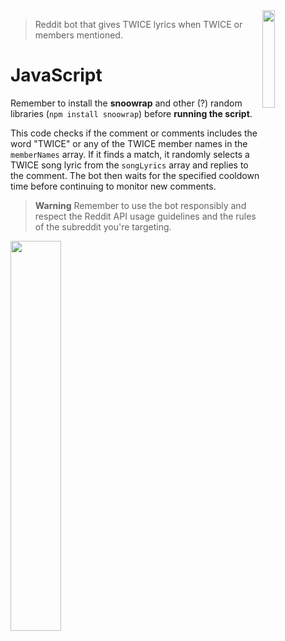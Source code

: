 <img width="20%" align="right" src="https://upload.wikimedia.org/wikipedia/commons/thumb/e/ec/Logo_of_TWICE.svg/800px-Logo_of_TWICE.svg.png?20210624124205">

> Reddit bot that gives TWICE lyrics when TWICE or members mentioned.

# JavaScript

Remember to install the **snoowrap** and other (?) random libraries (```npm install snoowrap```) before **running the script**.

This code checks if the comment or comments includes the word "TWICE" or any of the TWICE member names in the ```memberNames``` array. If it finds a match, it randomly selects a TWICE song lyric from the ```songLyrics``` array and replies to the comment. The bot then waits for the specified cooldown time before continuing to monitor new comments.

> **Warning** Remember to use the bot responsibly and respect the Reddit API usage guidelines and the rules of the subreddit you're targeting.

<img width="40%" align="left" src="https://upload.wikimedia.org/wikipedia/commons/thumb/1/13/Dahyun_signature.svg/1920px-Dahyun_signature.svg.png?20210612093654">
